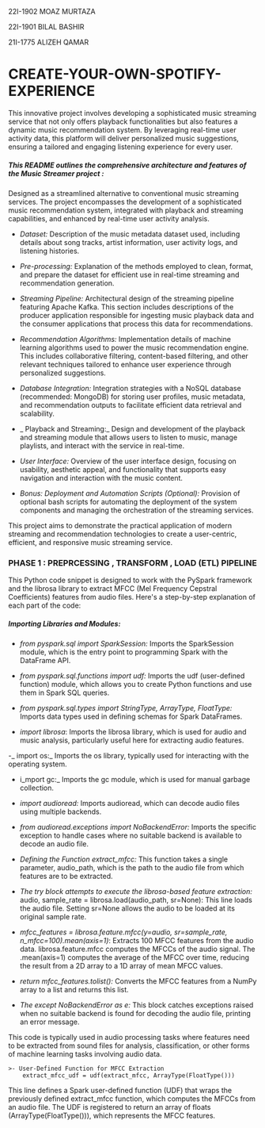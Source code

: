 22I-1902 MOAZ MURTAZA

22I-1901 BILAL BASHIR

21I-1775 ALIZEH QAMAR 


# CREATE-YOUR-OWN-SPOTIFY-EXPERIENCE

This innovative project involves developing a sophisticated music streaming service that not only offers playback functionalities but also features a dynamic music recommendation system. By leveraging real-time user activity data, this platform will deliver personalized music suggestions, ensuring a tailored and engaging listening experience for every user.

##### This README outlines the comprehensive architecture and features of the Music Streamer project : 

Designed as a streamlined alternative to conventional music streaming services. The project encompasses the development of a sophisticated music recommendation system, integrated with playback and streaming capabilities, and enhanced by real-time user activity analysis.

 - _Dataset:_
Description of the music metadata dataset used, including details about song tracks, artist information, user activity logs, and listening histories.

 - _Pre-processing:_
Explanation of the methods employed to clean, format, and prepare the dataset for efficient use in real-time streaming and recommendation generation.

 - _Streaming Pipeline:_
Architectural design of the streaming pipeline featuring Apache Kafka. This section includes descriptions of the producer application responsible for ingesting music playback data and the consumer applications that process this data for recommendations.

 -  _Recommendation Algorithms:_
Implementation details of machine learning algorithms used to power the music recommendation engine. This includes collaborative filtering, content-based filtering, and other relevant techniques tailored to enhance user experience through personalized suggestions.

 - _Database Integration:_
Integration strategies with a NoSQL database (recommended: MongoDB) for storing user profiles, music metadata, and recommendation outputs to facilitate efficient data retrieval and scalability.

 - _ Playback and Streaming:_
Design and development of the playback and streaming module that allows users to listen to music, manage playlists, and interact with the service in real-time.

 -  _User Interface:_
Overview of the user interface design, focusing on usability, aesthetic appeal, and functionality that supports easy navigation and interaction with the music content.

 -  _Bonus: Deployment and Automation Scripts (Optional):_
Provision of optional bash scripts for automating the deployment of the system components and managing the orchestration of the streaming services.

This project aims to demonstrate the practical application of modern streaming and recommendation technologies to create a user-centric, efficient, and responsive music streaming service.


### PHASE 1 : PREPRCESSING , TRANSFORM , LOAD (ETL) PIPELINE

This Python code snippet is designed to work with the PySpark framework and the librosa library to extract MFCC (Mel Frequency Cepstral Coefficients) features from audio files. Here's a step-by-step explanation of each part of the code:

##### Importing Libraries and Modules:

-  _from pyspark.sql import SparkSession:_ Imports the SparkSession module, which is the entry point to programming Spark with the DataFrame API.
  
- _from pyspark.sql.functions import udf:_ Imports the udf (user-defined function) module, which allows you to create Python functions and use them in Spark SQL queries.
  
- _from pyspark.sql.types import StringType, ArrayType, FloatType:_ Imports data types used in defining schemas for Spark DataFrames.

- _import librosa_: Imports the librosa library, which is used for audio and music analysis, particularly useful here for extracting audio features.

-_ import os:_ Imports the os library, typically used for interacting with the operating system.

- i_mport gc:_ Imports the gc module, which is used for manual garbage collection.

- _import audioread:_ Imports audioread, which can decode audio files using multiple backends.

- _from audioread.exceptions import NoBackendError:_ Imports the specific exception to handle cases where no suitable backend is available to decode an audio file.
 
- _Defining the Function extract_mfcc:_
This function takes a single parameter, audio_path, which is the path to the audio file from which features are to be extracted.

- _The try block attempts to execute the librosa-based feature extraction:_
audio, sample_rate = librosa.load(audio_path, sr=None): This line loads the audio file. Setting sr=None allows the audio to be loaded at its original sample rate.

- _mfcc_features = librosa.feature.mfcc(y=audio, sr=sample_rate, n_mfcc=100).mean(axis=1)_: Extracts 100 MFCC features from the audio data. librosa.feature.mfcc computes the MFCCs of the audio signal. The .mean(axis=1) computes the average of the MFCC over time, reducing the result from a 2D array to a 1D array of mean MFCC values.

- _return mfcc_features.tolist():_ Converts the MFCC features from a NumPy array to a list and returns this list.

- _The except NoBackendError as e:_ This block catches exceptions raised when no suitable backend is found for decoding the audio file, printing an error message.

This code is typically used in audio processing tasks where features need to be extracted from sound files for analysis, classification, or other forms of machine learning tasks involving audio data.

    >- User-Defined Function for MFCC Extraction
        extract_mfcc_udf = udf(extract_mfcc, ArrayType(FloatType()))
This line defines a Spark user-defined function (UDF) that wraps the previously defined extract_mfcc function, which computes the MFCCs from an audio file. The UDF is registered to return an array of floats (ArrayType(FloatType())), which represents the MFCC features.

